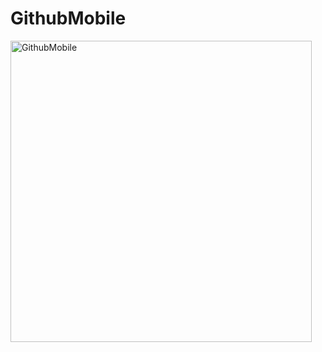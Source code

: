 # GithubMobile

<img width="482" alt="GithubMobile" src="https://user-images.githubusercontent.com/55364051/213740835-d5562265-6a44-4e56-812d-0db64d6904dc.png">
